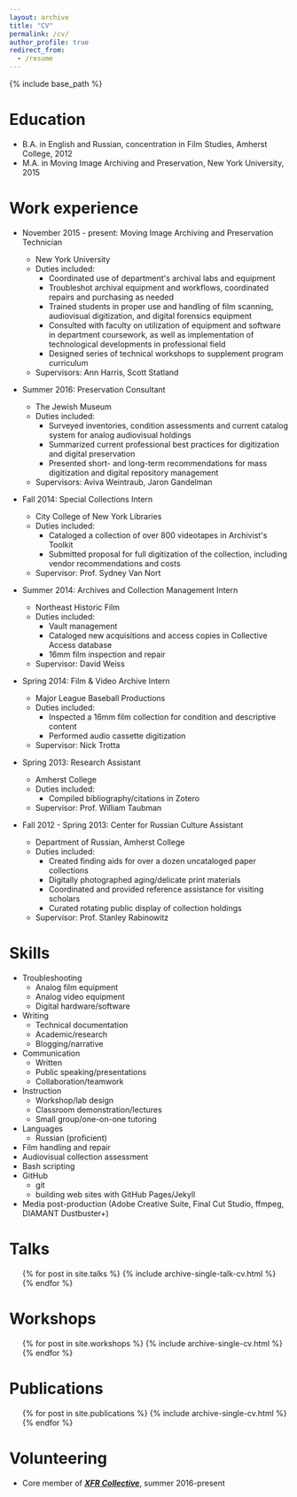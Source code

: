 ```yaml
---
layout: archive
title: "CV"
permalink: /cv/
author_profile: true
redirect_from:
  - /resume
---
```


{% include base_path %}

Education
======
* B.A. in English and Russian, concentration in Film Studies, Amherst College, 2012
* M.A. in Moving Image Archiving and Preservation, New York University, 2015

Work experience
======
* November 2015 - present: Moving Image Archiving and Preservation Technician
  * New York University
  * Duties included:
    * Coordinated use of department's archival labs and equipment
    * Troubleshot archival equipment and workflows, coordinated repairs and purchasing as needed
    * Trained students in proper use and handling of film scanning, audiovisual digitization, and digital forensics equipment
    * Consulted with faculty on utilization of equipment and software in department coursework, as well as implementation of technological developments in professional field
    * Designed series of technical workshops to supplement program curriculum
  * Supervisors: Ann Harris, Scott Statland

* Summer 2016: Preservation Consultant
  * The Jewish Museum
  * Duties included:
    * Surveyed inventories, condition assessments and current catalog system for analog audiovisual holdings
    * Summarized current professional best practices for digitization and digital preservation
    * Presented short- and long-term recommendations for mass digitization and digital repository management
  * Supervisors: Aviva Weintraub, Jaron Gandelman

* Fall 2014: Special Collections Intern
  * City College of New York Libraries
  * Duties included:
    * Cataloged a collection of over 800 videotapes in Archivist's Toolkit
    * Submitted proposal for full digitization of the collection, including vendor recommendations and costs
  * Supervisor: Prof. Sydney Van Nort

* Summer 2014: Archives and Collection Management Intern
  * Northeast Historic Film
  * Duties included:
    * Vault management
    * Cataloged new acquisitions and access copies in Collective Access database
    * 16mm film inspection and repair
  * Supervisor: David Weiss

* Spring 2014: Film & Video Archive Intern
  * Major League Baseball Productions
  * Duties included:
    * Inspected a 16mm film collection for condition and descriptive content
    * Performed audio cassette digitization
  * Supervisor: Nick Trotta

* Spring 2013: Research Assistant
  * Amherst College
  * Duties included:
    * Compiled bibliography/citations in Zotero
  * Supervisor: Prof. William Taubman

* Fall 2012 - Spring 2013: Center for Russian Culture Assistant
  * Department of Russian, Amherst College
  * Duties included:
    * Created finding aids for over a dozen uncataloged paper collections
    * Digitally photographed aging/delicate print materials
    * Coordinated and provided reference assistance for visiting scholars
    * Curated rotating public display of collection holdings
  * Supervisor: Prof. Stanley Rabinowitz



Skills
======
* Troubleshooting
  * Analog film equipment
  * Analog video equipment
  * Digital hardware/software
* Writing
  * Technical documentation
  * Academic/research
  * Blogging/narrative
* Communication
    * Written
    * Public speaking/presentations
    * Collaboration/teamwork
* Instruction
    * Workshop/lab design
    * Classroom demonstration/lectures
    * Small group/one-on-one tutoring
* Languages
    * Russian (proficient)
* Film handling and repair
* Audiovisual collection assessment
* Bash scripting
* GitHub
  * git
  * building web sites with GitHub Pages/Jekyll
* Media post-production (Adobe Creative Suite, Final Cut Studio, ffmpeg, DIAMANT Dustbuster+)


Talks
======
  <ul>{% for post in site.talks %}
    {% include archive-single-talk-cv.html %}
  {% endfor %}</ul>

Workshops
======
  <ul>{% for post in site.workshops %}
    {% include archive-single-cv.html %}
  {% endfor %}</ul>

Publications
======
  <ul>{% for post in site.publications %}
    {% include archive-single-cv.html %}
  {% endfor %}</ul>


Volunteering
======
* Core member of [**_XFR Collective_**](https://xfrcollective.wordpress.com), summer 2016-present
